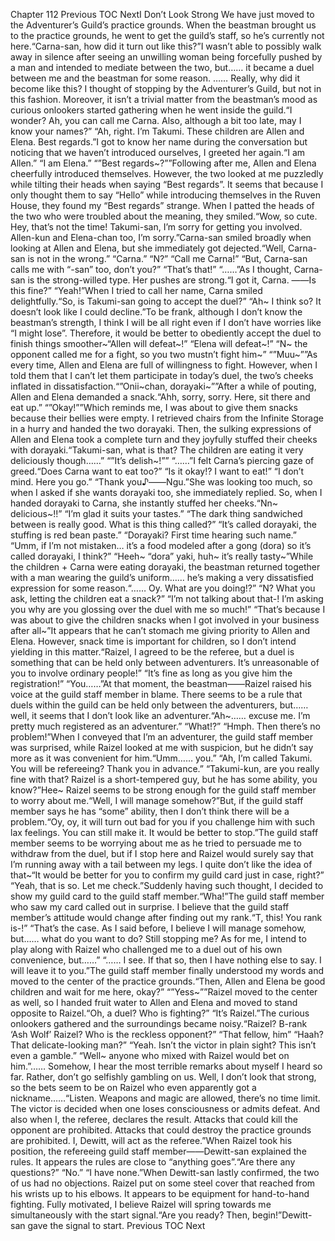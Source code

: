 Chapter 112 Previous TOC NextI Don’t Look Strong We have just moved to the Adventurer’s Guild’s practice grounds. When the beastman brought us to the practice grounds, he went to get the guild’s staff, so he’s currently not here.“Carna-san, how did it turn out like this?”I wasn’t able to possibly walk away in silence after seeing an unwilling woman being forcefully pushed by a man and intended to mediate between the two, but…… it became a duel between me and the beastman for some reason. …… Really, why did it become like this? I thought of stopping by the Adventurer’s Guild, but not in this fashion. Moreover, it isn’t a trivial matter from the beastman’s mood as curious onlookers started gathering when he went inside the guild.“I wonder? Ah, you can call me Carna. Also, although a bit too late, may I know your names?” “Ah, right. I’m Takumi. These children are Allen and Elena. Best regards.”I got to know her name during the conversation but noticing that we haven’t introduced ourselves, I greeted her again.“I am Allen.” “I am Elena.” “”Best regards~?””Following after me, Allen and Elena cheerfully introduced themselves. However, the two looked at me puzzledly while tilting their heads when saying “Best regards”. It seems that because I only thought them to say “Hello” while introducing themselves in the Ruven House, they found my “Best regards” strange. When I patted the heads of the two who were troubled about the meaning, they smiled.“Wow, so cute. Hey, that’s not the time! Takumi-san, I’m sorry for getting you involved. Allen-kun and Elena-chan too, I’m sorry.”Carna-san smiled broadly when looking at Allen and Elena, but she immediately got dejected.“Well, Carna-san is not in the wrong.” “Carna.” “N?” “Call me Carna!” “But, Carna-san calls me with “-san” too, don’t you?” “That’s that!” “……”As I thought, Carna-san is the strong-willed type. Her pushes are strong.“I got it, Carna. ――Is this fine?” “Yeah!”When I tried to call her name, Carna smiled delightfully.“So, is Takumi-san going to accept the duel?” “Ah~ I think so? It doesn’t look like I could decline.”To be frank, although I don’t know the beastman’s strength, I think I will be all right even if I don’t have worries like “I might lose”. Therefore, it would be better to obediently accept the duel to finish things smoother~“Allen will defeat~!” “Elena will defeat~!” “N~ the opponent called me for a fight, so you two mustn’t fight him~” “”Muu~””As every time, Allen and Elena are full of willingness to fight. However, when I told them that I can’t let them participate in today’s duel, the two’s cheeks inflated in dissatisfaction.“”Onii~chan, dorayaki~””After a while of pouting, Allen and Elena demanded a snack.“Ahh, sorry, sorry. Here, sit there and eat up.” “”Okay!””Which reminds me, I was about to give them snacks because their bellies were empty. I retrieved chairs from the Infinite Storage in a hurry and handed the two dorayaki. Then, the sulking expressions of Allen and Elena took a complete turn and they joyfully stuffed their cheeks with dorayaki.“Takumi-san, what is that? The children are eating it very deliciously though……” “”It’s delish~!”” “……”I felt Carna’s piercing gaze of greed.“Does Carna want to eat too?” “Is it okay!? I want to eat!” “I don’t mind. Here you go.” “Thank you♪――Ngu.”She was looking too much, so when I asked if she wants dorayaki too, she immediately replied. So, when I handed dorayaki to Carna, she instantly stuffed her cheeks.“Nn~ delicious~!!” “I’m glad it suits your tastes.” “The dark thing sandwiched between is really good. What is this thing called?” “It’s called dorayaki, the stuffing is red bean paste.” “Dorayaki? First time hearing such name.” “Umm, if I’m not mistaken… it’s a food modeled after a gong (dora) so it’s called dorayaki, I think?” “Heeh~ “dora” yaki, huh~ it’s really tasty~”While the children + Carna were eating dorayaki, the beastman returned together with a man wearing the guild’s uniform…… he’s making a very dissatisfied expression for some reason.“…… Oy. What are you doing!?” “N? What you ask, letting the children eat a snack?” “I’m not talking about that-! I’m asking you why are you glossing over the duel with me so much!” “That’s because I was about to give the children snacks when I got involved in your business after all~”It appears that he can’t stomach me giving priority to Allen and Elena. However, snack time is important for children, so I don’t intend yielding in this matter.“Raizel, I agreed to be the referee, but a duel is something that can be held only between adventurers. It’s unreasonable of you to involve ordinary people!” “It’s fine as long as you give him the registration!” “You……”At that moment, the beastman――Raizel raised his voice at the guild staff member in blame. There seems to be a rule that duels within the guild can be held only between the adventurers, but…… well, it seems that I don’t look like an adventurer.“Ah~…… excuse me. I’m pretty much registered as an adventurer.” “What!?” “Hmph. Then there’s no problem!”When I conveyed that I’m an adventurer, the guild staff member was surprised, while Raizel looked at me with suspicion, but he didn’t say more as it was convenient for him.“Umm…… you.” “Ah, I’m called Takumi. You will be refereeing? Thank you in advance.” “Takumi-kun, are you really fine with that? Raizel is a short-tempered guy, but he has some ability, you know?”Hee~ Raizel seems to be strong enough for the guild staff member to worry about me.“Well, I will manage somehow?”But, if the guild staff member says he has “some” ability, then I don’t think there will be a problem.“Oy, oy, it will turn out bad for you if you challenge him with such lax feelings. You can still make it. It would be better to stop.”The guild staff member seems to be worrying about me as he tried to persuade me to withdraw from the duel, but if I stop here and Raizel would surely say that I’m running away with a tail between my legs. I quite don’t like the idea of that~“It would be better for you to confirm my guild card just in case, right?” “Yeah, that is so. Let me check.”Suddenly having such thought, I decided to show my guild card to the guild staff member.“Wha!”The guild staff member who saw my card called out in surprise. I believe that the guild staff member’s attitude would change after finding out my rank.“T, this! You rank is-!” “That’s the case. As I said before, I believe I will manage somehow, but…… what do you want to do? Still stopping me? As for me, I intend to play along with Raizel who challenged me to a duel out of his own convenience, but……” “…… I see. If that so, then I have nothing else to say. I will leave it to you.”The guild staff member finally understood my words and moved to the center of the practice grounds.“Then, Allen and Elena be good children and wait for me here, okay?” “”Yess~””Raizel moved to the center as well, so I handed fruit water to Allen and Elena and moved to stand opposite to Raizel.“Oh, a duel? Who is fighting?” “It’s Raizel.”The curious onlookers gathered and the surroundings became noisy.“Raizel? B-rank ‘Ash Wolf’ Raizel? Who is the reckless opponent?” “That fellow, him” “Haah? That delicate-looking man?” “Yeah. Isn’t the victor in plain sight? This isn’t even a gamble.” “Well~ anyone who mixed with Raizel would bet on him.”…… Somehow, I hear the most terrible remarks about myself I heard so far. Rather, don’t go selfishly gambling on us. Well, I don’t look that strong, so the bets seem to be on Raizel who even apparently got a nickname……“Listen. Weapons and magic are allowed, there’s no time limit. The victor is decided when one loses consciousness or admits defeat. And also when I, the referee, declares the result. Attacks that could kill the opponent are prohibited. Attacks that could destroy the practice grounds are prohibited. I, Dewitt, will act as the referee.”When Raizel took his position, the refereeing guild staff member――Dewitt-san explained the rules. It appears the rules are close to “anything goes”.“Are there any questions?” “No.” “I have none.”When Dewitt-san lastly confirmed, the two of us had no objections. Raizel put on some steel cover that reached from his wrists up to his elbows. It appears to be equipment for hand-to-hand fighting. Fully motivated, I believe Raizel will spring towards me simultaneously with the start signal.“Are you ready? Then, begin!”Dewitt-san gave the signal to start. Previous TOC Next
